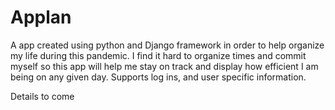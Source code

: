 # Applan

A app created using python and Django framework in order to help organize my life during this pandemic. I find it hard to organize times and commit myself so this app will help me stay
on track and display how efficient I am being on any given day. Supports log ins, and user specific information.

Details to come
